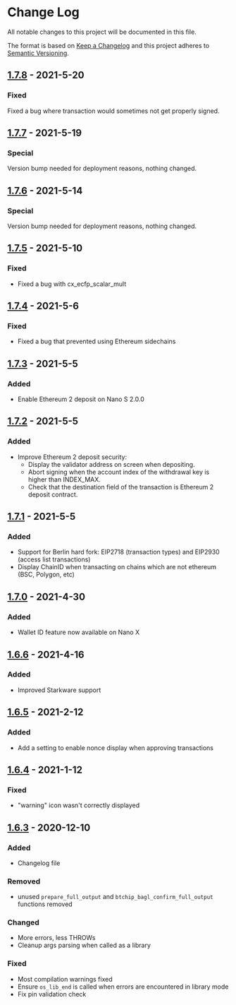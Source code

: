 # Change Log

All notable changes to this project will be documented in this file.

The format is based on [Keep a Changelog](http://keepachangelog.com/)
and this project adheres to [Semantic Versioning](http://semver.org/).

## [1.7.8](https://github.com/ledgerhq/app-ethereum/compare/1.7.7...1.7.8) - 2021-5-20

### Fixed

Fixed a bug where transaction would sometimes not get properly signed.

## [1.7.7](https://github.com/ledgerhq/app-ethereum/compare/1.7.6...1.7.7) - 2021-5-19

### Special

Version bump needed for deployment reasons, nothing changed.

## [1.7.6](https://github.com/ledgerhq/app-ethereum/compare/1.7.5...1.7.6) - 2021-5-14

### Special

Version bump needed for deployment reasons, nothing changed.

## [1.7.5](https://github.com/ledgerhq/app-ethereum/compare/1.7.4...1.7.5) - 2021-5-10

### Fixed

- Fixed a bug with cx_ecfp_scalar_mult

## [1.7.4](https://github.com/ledgerhq/app-ethereum/compare/1.7.3...1.7.4) - 2021-5-6

### Fixed

- Fixed a bug that prevented using Ethereum sidechains

## [1.7.3](https://github.com/ledgerhq/app-ethereum/compare/1.7.2...1.7.3) - 2021-5-5

### Added

- Enable Ethereum 2 deposit on Nano S 2.0.0

## [1.7.2](https://github.com/ledgerhq/app-ethereum/compare/1.7.1...1.7.2) - 2021-5-5

### Added

- Improve Ethereum 2 deposit security:
  -  Display the validator address on screen when depositing.
  -  Abort signing when the account index of the withdrawal key is higher than INDEX_MAX.
  -  Check that the destination field of the transaction is Ethereum 2 deposit contract.

## [1.7.1](https://github.com/ledgerhq/app-ethereum/compare/1.7.0...1.7.1) - 2021-5-5

### Added

- Support for Berlin hard fork: EIP2718 (transaction types) and EIP2930 (access list transactions)
- Display ChainID when transacting on chains which are not ethereum (BSC, Polygon, etc)
## [1.7.0](https://github.com/ledgerhq/app-ethereum/compare/1.6.6...1.7.0) - 2021-4-30

### Added

- Wallet ID feature now available on Nano X
## [1.6.6](https://github.com/ledgerhq/app-ethereum/compare/1.6.5...1.6.6) - 2021-4-16

### Added

- Improved Starkware support
## [1.6.5](https://github.com/ledgerhq/app-ethereum/compare/1.6.4...1.6.5) - 2021-2-12

### Added

- Add a setting to enable nonce display when approving transactions
## [1.6.4](https://github.com/ledgerhq/app-ethereum/compare/1.6.3...1.6.4) - 2021-1-12

### Fixed

- "warning" icon wasn't correctly displayed

## [1.6.3](https://github.com/ledgerhq/app-ethereum/compare/1.6.2...1.6.3) - 2020-12-10

### Added

- Changelog file

### Removed

- unused `prepare_full_output` and `btchip_bagl_confirm_full_output` functions removed

### Changed

- More errors, less THROWs
- Cleanup args parsing when called as a library

### Fixed

- Most compilation warnings fixed
- Ensure `os_lib_end` is called when errors are encountered in library mode
- Fix pin validation check
